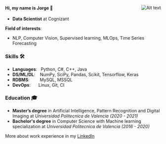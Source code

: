 <img
  align="right"
  src="https://media.giphy.com/media/sCIIl5TVOzdfmRfMI0/giphy.gif"
  alt="Alt text"
  title="Optional title"
  style="display: inline-block; margin: 5 auto;">
#### Hi, my name is Jorge 👋
- **Data Scientist** at Cognizant

**Field of interests**: 
  - NLP, Computer Vision, Supervised learning, MLOps,
  Time Series Forecasting 

  
### Skills 🛠️

- **Languages**: &nbsp;       Python, C#, C++, Java
- **DS/ML/DL**: &nbsp;&nbsp;  NumPy, SciPy, Pandas, Scikit, Tensorflow, Keras
- **RDBMS**:   &nbsp;&nbsp;   MySQL, MSSQL
- **DevOps**:  &ensp;&nbsp;   Linux, Git, CI




### Education 🎓
- **Master’s degree** in Artificial Intelligence, Pattern Recognition and Digital Imaging at *Universidad Politecnica de Valencia (2020 - 2021)*
- **Bachelor's degree** in Computer Science with Machine learning specialization at *Universidad Politecnica de Valencia (2016 - 2020)*


More about work experience in my [LinkedIn](https://www.linkedin.com/in/jorgeav/)

<!---
- 👋 Hi, I’m @JorgeAVill
- 👀 I’m interested in ...
- 🌱 I’m currently learning ...
- 💞️ I’m looking to collaborate on ...
- 📫 How to reach me ...
--->


<!---
JorgeAVill/JorgeAVill is a ✨ special ✨ repository because its `README.md` (this file) appears on your GitHub profile.
You can click the Preview link to take a look at your changes.
--->
